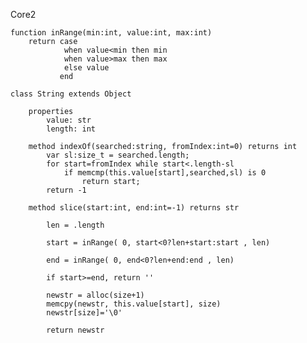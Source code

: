 Core2

    function inRange(min:int, value:int, max:int)
        return case 
                when value<min then min
                when value>max then max
                else value
               end

    class String extends Object

        properties
            value: str
            length: int

        method indexOf(searched:string, fromIndex:int=0) returns int
            var sl:size_t = searched.length;
            for start=fromIndex while start<.length-sl
                if memcmp(this.value[start],searched,sl) is 0
                    return start;
            return -1
            
        method slice(start:int, end:int=-1) returns str

            len = .length

            start = inRange( 0, start<0?len+start:start , len)

            end = inRange( 0, end<0?len+end:end , len)

            if start>=end, return ''

            newstr = alloc(size+1)
            memcpy(newstr, this.value[start], size)
            newstr[size]='\0'

            return newstr


